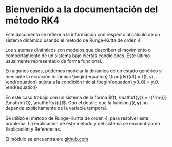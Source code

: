 # Bienvenido a la documentación del método RK4

Este documento se refiere a la información con respecto al cálculo de un sistema dinámico usando el método de Runge-Kutta de orden 4.


Los sistemas dinámicos son modelos que describen el movimiento o comportamiento de un sistema bajo ciertas condiciones. Este último usualmente representado de forma funcional.

En algunos casos, podemos modelar la dinámica de un estado genérico $y$ mediante la ecuación dinámica
\begin{equation}
\frac{dy}{dt} = f(t, y),
\end{equation}
sujeta a la condición inicial
\begin{equation}
y(t_0) = y_0.
\end{equation}

En este caso trabajo con un sistema de la forma $f(t, \mathbf{y}) = -{\rm{i}} [\mathbf{O}, \mathbf{y}(t)]$. Con el detalle que la función $f(t, \mathbf{y})$ no depende explícitamente de la variable temporal.

Se utilizó el método de Runge-Kurtta de orden 4, para resolver este problema. La explicación de este método y del sistema se encuentran en Explicación y Referencias. 


El módulo se encuentra en:
[github.com](https://github.com/Esteban-Porras-UCR/Tarea2)
